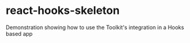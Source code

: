 # react-hooks-skeleton
Demonstration showing how to use the Toolkit's integration in a Hooks based app
